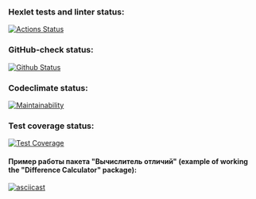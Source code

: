 ### Hexlet tests and linter status:
[![Actions Status](https://github.com/usergitvv/frontend-project-lvl2/workflows/hexlet-check/badge.svg)](https://github.com/usergitvv/frontend-project-lvl2/actions)

### GitHub-check status:
[![Github Status](https://github.com/usergitvv/frontend-project-lvl1/workflows/git-hub-check/badge.svg)](https://github.com/usergitvv/frontend-project-lvl1/actions)

### Codeclimate status:
[![Maintainability](https://api.codeclimate.com/v1/badges/9e23c8298b71cf6d96ea/maintainability)](https://codeclimate.com/github/usergitvv/frontend-project-lvl2/maintainability)

### Test coverage status:
[![Test Coverage](https://api.codeclimate.com/v1/badges/9e23c8298b71cf6d96ea/test_coverage)](https://codeclimate.com/github/usergitvv/frontend-project-lvl2/test_coverage)

#### Пример работы пакета "Вычислитель отличий" (example of working the "Difference Calculator" package):
[![asciicast](https://asciinema.org/a/BKLPHoLVD56Gfms2A9CI22dsL.svg)](https://asciinema.org/a/BKLPHoLVD56Gfms2A9CI22dsL)
